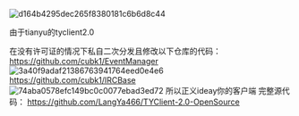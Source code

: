![d164b4295dec265f8380181c6b6d8c44](https://github.com/user-attachments/assets/284add1c-04ac-41cf-87c1-8deafd8c7830)

由于tianyu的tyclient2.0

在没有许可证的情况下私自二次分发且修改以下仓库的代码：
https://github.com/cubk1/EventManager
![3a40f9adaf21386763941764eed0e4e6](https://github.com/user-attachments/assets/b5bc7b7e-9d78-4465-a9e2-db4588cfd79b)
https://github.com/cubk1/IRCBase
![74aba0578efc149bc0c0077ebad3ed72](https://github.com/user-attachments/assets/a1241a55-e8d7-49bd-a93c-79484a1812f2)
所以正义ideay你的客户端
完整源代码：
https://github.com/LangYa466/TYClient-2.0-OpenSource
